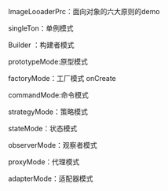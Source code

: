 ImageLooaderPrc：面向对象的六大原则的demo

singleTon：单例模式

Builder ：构建者模式 

prototypeMode:原型模式 

factoryMode：工厂模式  onCreate

commandMode:命令模式

strategyMode：策略模式

stateMode：状态模式

observerMode：观察者模式

proxyMode：代理模式

adapterMode：适配器模式
